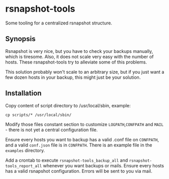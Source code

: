 # rsnapshot-tools
Some tooling for a centralized rsnapshot structure.

## Synopsis

Rsnapshot is very nice, but you have to check your backups manually, which is tiresome. Also, it does not scale very easy with the number of hosts. These rsnapshot-tools try to alleviate some of this problems.

This solution probably won't scale to an arbitrary size, but if you just want a few dozen hosts in your backup, this might just be your solution.

## Installation

Copy content of script directory to /usr/local/sbin, example:
```
cp scripts/* /usr/local/sbin/
```

Modify those files constant section to customize `LOGPATH`,`CONFPATH` and `MAIL` - there is not yet a central configuration file.

Ensure every hosts you want to backup has a valid .conf file on `CONFPATH`, and a valid `conf.json` file is in `CONFPATH`. There is an example file in the `examples` directory.

Add a crontab to execute `rsnapshot-tools_backup_all` and `rsnapshot-tools_report_all` whenever you want backups or mails.
Ensure every hosts has a valid rsnapshot configuration. Errors will be sent to you via mail.
